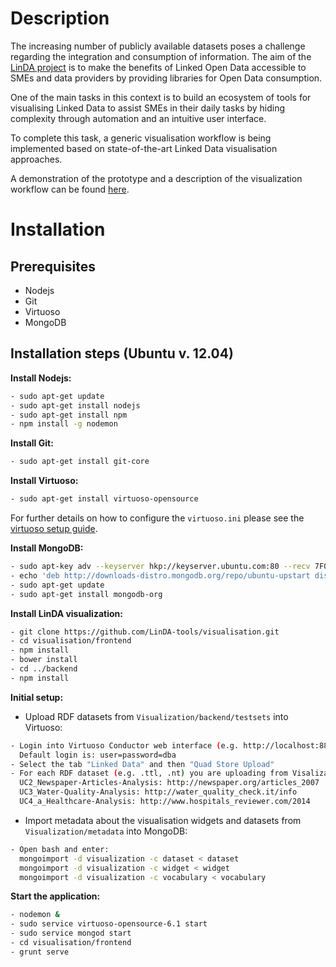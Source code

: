 Description
=============

The increasing number of publicly available datasets poses a challenge regarding the integration and consumption of information. The aim of the [LinDA project](http://linda-project.eu/) is to make the benefits of Linked Open Data accessible to SMEs and data providers by providing libraries for Open Data consumption.

One of the main tasks in this context is to build an ecosystem of tools for visualising Linked Data to assist SMEs in their daily tasks by hiding complexity through automation and an intuitive user interface.

To complete this task, a generic visualisation workflow is being implemented based on state-of-the-art Linked Data 
visualisation approaches.  

A demonstration of the prototype and a description of the visualization workflow can be found [here](http://goo.gl/bSgvjn).



Installation
=============

Prerequisites
------------------------------------------------------------------

- Nodejs
- Git
- Virtuoso
- MongoDB

Installation steps (Ubuntu v. 12.04)
------------------------------------------------------------------

**Install Nodejs:**
```sh
- sudo apt-get update
- sudo apt-get install nodejs
- sudo apt-get install npm
- npm install -g nodemon
```

**Install Git:**
```sh
- sudo apt-get install git-core
```

**Install Virtuoso:**
```sh
- sudo apt-get install virtuoso-opensource
```
For further details on how to configure the `virtuoso.ini` please see the [virtuoso setup guide](http://virtuoso.openlinksw.com/dataspace/doc/dav/wiki/Main/VOSUbuntuNotes). 

**Install MongoDB:** 
```sh
- sudo apt-key adv --keyserver hkp://keyserver.ubuntu.com:80 --recv 7F0CEB10
- echo 'deb http://downloads-distro.mongodb.org/repo/ubuntu-upstart dist 10gen' | sudo tee /etc/apt/sources.list.d/mongodb.list
- sudo apt-get update
- sudo apt-get install mongodb-org
```

**Install LinDA visualization:**
```sh
- git clone https://github.com/LinDA-tools/visualisation.git
- cd visualisation/frontend
- npm install 
- bower install
- cd ../backend
- npm install
```

**Initial setup:**
- Upload RDF datasets from `Visualization/backend/testsets` into Virtuoso:
```sh
- Login into Virtuoso Conductor web interface (e.g. http://localhost:8890). 
  Default login is: user=password=dba
- Select the tab "Linked Data" and then "Quad Store Upload"
- For each RDF dataset (e.g. .ttl, .nt) you are uploading from Visalization/backend/testsets enter the corresponding graph IRI:
  UC2_Newspaper-Articles-Analysis: http://newspaper.org/articles_2007
  UC3_Water-Quality-Analysis: http://water_quality_check.it/info
  UC4_a_Healthcare-Analysis: http://www.hospitals_reviewer.com/2014
```
- Import metadata about the visualisation widgets and datasets from `Visualization/metadata` into MongoDB:
```sh
- Open bash and enter: 
  mongoimport -d visualization -c dataset < dataset
  mongoimport -d visualization -c widget < widget
  mongoimport -d visualization -c vocabulary < vocabulary
```

**Start the application:**
```sh
- nodemon &
- sudo service virtuoso-opensource-6.1 start 
- sudo service mongod start
- cd visualisation/frontend
- grunt serve
```
